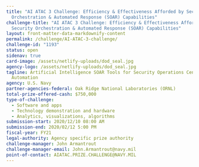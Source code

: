 ```yaml
---
title: "AI ATAC 3 Challenge: Efficiency & Effectiveness Afforded by Security
  Orchestration & Automated Response (SOAR) Capabilities"
challenge-title: "AI ATAC 3 Challenge: Efficiency & Effectiveness Afforded by
  Security Orchestration & Automated Response (SOAR) Capabilities"
layout: front-matter-data-markdownify-content
permalink: /challenge/AI-ATAC-3-challenge/
challenge-id: "1193"
status: open
sidenav: true
card-image: /assets/netlify-uploads/dod_seal.jpg
agency-logo: /assets/netlify-uploads/dod_seal.jpg
tagline: Artificial Intelligence SOAR Tools for Security Operations Center (SOC)
  Automation
agency: U.S. Navy
partner-agencies-federal: Oak Ridge National Laboratories (ORNL)
total-prize-offered-cash: $750,000
type-of-challenge:
  - Software and apps
  - Technology demonstration and hardware
  - Analytics, visualizations, algorithms
submission-start: 2020/12/10 08:00 AM
submission-end: 2020/02/12 5:00 PM
fiscal-year: FY21
legal-authority: Agency specific prize authority
challenge-manager: John Armantrout
challenge-manager-email: John.Armantrout@navy.mil
point-of-contact: AIATAC.PRIZE.CHALLENGE@NAVY.MIL
---
```

